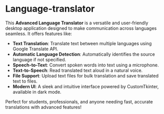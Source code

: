 # Language-translator

This **Advanced Language Translator** is a versatile and user-friendly desktop application designed to make communication across languages seamless. It offers features like:

- **Text Translation**: Translate text between multiple languages using Google Translate API.
- **Automatic Language Detection**: Automatically identifies the source language if not specified.
- **Speech-to-Text**: Convert spoken words into text using a microphone.
- **Text-to-Speech**: Read translated text aloud in a natural voice.
- **File Support**: Upload text files for bulk translation and save translated text to files.
- **Modern UI**: A sleek and intuitive interface powered by CustomTkinter, available in dark mode.

Perfect for students, professionals, and anyone needing fast, accurate translations with advanced features!
